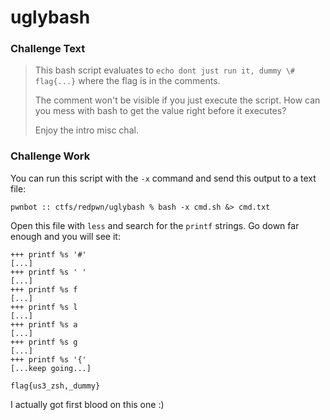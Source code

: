 # uglybash

### Challenge Text

> This bash script evaluates to `echo dont just run it, dummy \# flag{...}` where the flag is in the comments.
>
> The comment won't be visible if you just execute the script. How can  you mess with bash to get the value right before it executes?
>
> Enjoy the intro misc chal.

### Challenge Work

You can run this script with the `-x` command and send this output to a text file:

```
pwnbot :: ctfs/redpwn/uglybash % bash -x cmd.sh &> cmd.txt
```

Open this file with `less` and search for the `printf` strings. Go down far enough and you will see it:

```
+++ printf %s '#'
[...]
+++ printf %s ' '
[...]
+++ printf %s f
[...]
+++ printf %s l
[...]
+++ printf %s a
[...]
+++ printf %s g
[...]
+++ printf %s '{'
[...keep going...]
```

`flag{us3_zsh,_dummy}`

I actually got first blood on this one :)